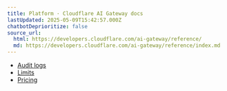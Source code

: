 ```yaml
---
title: Platform · Cloudflare AI Gateway docs
lastUpdated: 2025-05-09T15:42:57.000Z
chatbotDeprioritize: false
source_url:
  html: https://developers.cloudflare.com/ai-gateway/reference/
  md: https://developers.cloudflare.com/ai-gateway/reference/index.md
---
```


* [Audit logs](https://developers.cloudflare.com/ai-gateway/reference/audit-logs/)
* [Limits](https://developers.cloudflare.com/ai-gateway/reference/limits/)
* [Pricing](https://developers.cloudflare.com/ai-gateway/reference/pricing/)
